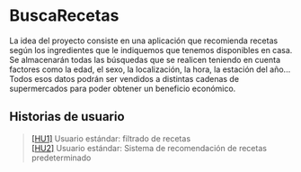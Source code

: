 # BuscaRecetas
La idea del proyecto consiste en una aplicación que recomienda recetas según los ingredientes que le
indiquemos que tenemos disponibles en casa. Se almacenarán todas las búsquedas que se realicen teniendo
en cuenta factores como la edad, el sexo, la localización, la hora, la estación del año... Todos esos datos
podrán ser vendidos a distintas cadenas de supermercados para poder obtener un beneficio económico.

## Historias de usuario
>[[HU1]](https://github.com/aleveji/BuscaRecetas/issues/2) Usuario estándar: filtrado de recetas  
>[[HU2]](https://github.com/aleveji/BuscaRecetas/issues/3) Usuario estándar: Sistema de recomendación de recetas predeterminado  
